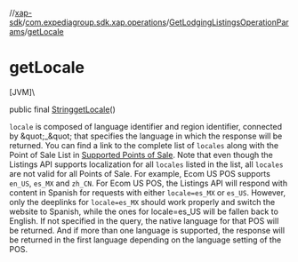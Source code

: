 //[xap-sdk](../../../index.md)/[com.expediagroup.sdk.xap.operations](../index.md)/[GetLodgingListingsOperationParams](index.md)/[getLocale](get-locale.md)

# getLocale

[JVM]\

public final [String](https://docs.oracle.com/javase/8/docs/api/java/lang/String.html)[getLocale](get-locale.md)()

`locale` is composed of language identifier and region identifier, connected by \&quot;_\&quot; that specifies the language in which the response will be returned.  You can find a link to the complete list of `locales` along with the Point of Sale List in [Supported Points of Sale](https://developers.expediagroup.com/xap/products/xap/lodging/references/supported-points-of-sale). Note that even though the Listings API supports localization for all `locales` listed in the list, all `locales` are not valid for all Points of Sale.  For example, Ecom US POS supports `en_US`, `es_MX` and `zh_CN`. For Ecom US POS, the Listings API will respond with content in Spanish for requests with either `locale=es_MX` or `es_US`. However, only the deeplinks for `locale=es_MX` should work properly and switch the website to Spanish, while the ones for locale=es_US will be fallen back to English.  If not specified in the query, the native language for that POS will be returned. And if more than one language is supported, the response will be returned in the first language depending on the language setting of the POS.
